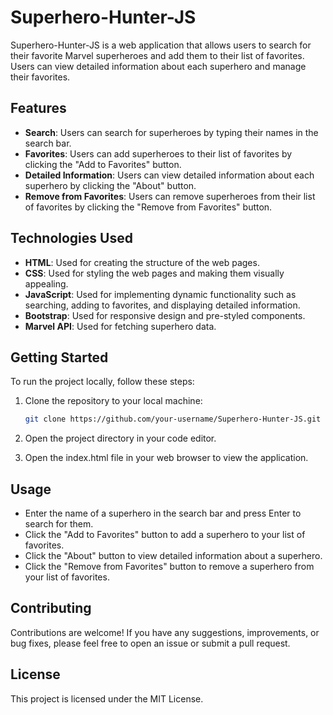 # Superhero-Hunter-JS

Superhero-Hunter-JS is a web application that allows users to search for their favorite Marvel superheroes and add them to their list of favorites. Users can view detailed information about each superhero and manage their favorites.

## Features

- **Search**: Users can search for superheroes by typing their names in the search bar.
- **Favorites**: Users can add superheroes to their list of favorites by clicking the "Add to Favorites" button.
- **Detailed Information**: Users can view detailed information about each superhero by clicking the "About" button.
- **Remove from Favorites**: Users can remove superheroes from their list of favorites by clicking the "Remove from Favorites" button.

## Technologies Used

- **HTML**: Used for creating the structure of the web pages.
- **CSS**: Used for styling the web pages and making them visually appealing.
- **JavaScript**: Used for implementing dynamic functionality such as searching, adding to favorites, and displaying detailed information.
- **Bootstrap**: Used for responsive design and pre-styled components.
- **Marvel API**: Used for fetching superhero data.

## Getting Started

To run the project locally, follow these steps:

1. Clone the repository to your local machine:

   ```bash
   git clone https://github.com/your-username/Superhero-Hunter-JS.git
   ```
2. Open the project directory in your code editor.
3. Open the index.html file in your web browser to view the application.   

## Usage
- Enter the name of a superhero in the search bar and press Enter to search for them.
- Click the "Add to Favorites" button to add a superhero to your list of favorites.
- Click the "About" button to view detailed information about a superhero.
- Click the "Remove from Favorites" button to remove a superhero from your list of favorites.

## Contributing
Contributions are welcome! If you have any suggestions, improvements, or bug fixes, please feel free to open an issue or submit a pull request.

## License
This project is licensed under the MIT License.
